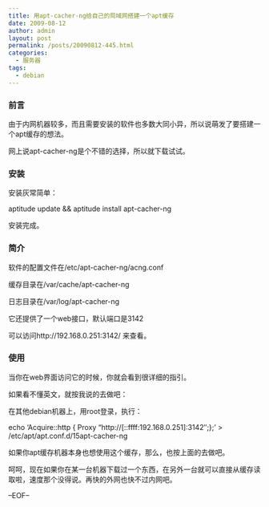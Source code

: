 ```yaml
---
title: 用apt-cacher-ng给自己的局域网搭建一个apt缓存
date: 2009-08-12
author: admin
layout: post
permalink: /posts/20090812-445.html
categories:
  - 服务器
tags:
  - debian
---
```

### 前言  


由于内网机器较多，而且需要安装的软件也多数大同小异，所以说萌发了要搭建一个apt缓存的想法。 

网上说apt-cacher-ng是个不错的选择，所以就下载试试。 

### 安装  


安装灰常简单： 

aptitude update && aptitude install apt-cacher-ng 

安装完成。 

### 简介  


软件的配置文件在/etc/apt-cacher-ng/acng.conf 

缓存目录在/var/cache/apt-cacher-ng 

日志目录在/var/log/apt-cacher-ng 

它还提供了一个web接口，默认端口是3142 

可以访问http://192.168.0.251:3142/ 来查看。 

### 使用  


当你在web界面访问它的时候，你就会看到很详细的指引。 

如果看不懂英文，就按我说的去做吧： 

在其他debian机器上，用root登录，执行： 

echo &#8216;Acquire::http { Proxy &#8220;http://[::ffff:192.168.0.251]:3142&#8243;;};&#8217; > /etc/apt/apt.conf.d/15apt-cacher-ng 

如果你apt缓存机器本身也想使用这个缓存，那么，也按上面的去做吧。 

呵呵，现在如果你在某一台机器下载过一个东西，在另外一台就可以直接从缓存读取啦，速度那个没得说。再快的外网也快不过内网吧。 

&#8211;EOF&#8211;